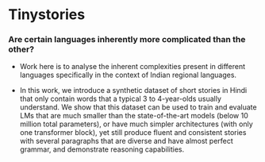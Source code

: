 # Tinystories
### Are certain languages inherently more complicated than the other?
- Work here is to analyse the inherent complexities present in different languages specifically 
in the context of Indian regional languages.


- In this work, we introduce a synthetic dataset of short stories in Hindi that only contain words that a typical
3 to 4-year-olds usually understand. We show that this dataset can be used to train and evaluate LMs that are much smaller
than the state-of-the-art models (below 10 million total parameters), or have much simpler architectures
(with only one transformer block), yet still produce fluent and consistent stories with several paragraphs
that are diverse and have almost perfect grammar, and demonstrate reasoning capabilities.


